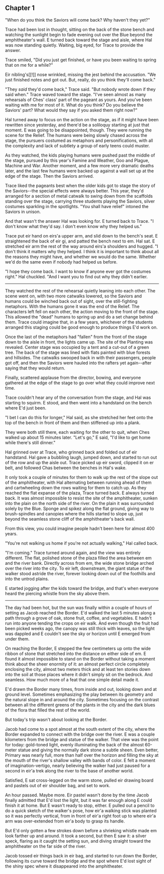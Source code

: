 ---
---


## Chapter 1

"When do you think the Saviors will come back?  Why haven't they yet?"

Trace had been lost in thought, sitting on the back of the stone bench
and watching the sunlight begin to fade evening out over the Blue
beyond the amphitheater's wall.  E turned back toward the stage and
aisle, where Hal was now standing quietly.  Waiting, big eyed, for
Trace to provide the answer.

Trace smiled, "Did you just get finished, or have you been waiting to
spring that on me for a while?"

Eir nibling's[[!]] nose wrinkled, missing the jest behind the accusation.
"We just finished notes and got out.  But, really, do you think
they'll come back."

"They _said_ they'd come back," Trace said.  "But nobody wrote down if
they said when."  Trace waved toward the stage.  "I've seen almost as
many rehearsals of Ches' class' part of the pageant as yours.  And
you've been waiting with me for most of it.  What do you think?  Do
you believe the Saviors' part?  What would they say if you asked
them right now?"

Hal turned away to focus on the action on the stage, as if it might
have been rewritten since yesterday, and there'd be a soliloquy
starting at just that moment.  E was going to be disappointed,
though.  They were running the scene for the Relief.  The humans were
being slowly chased across the stage, the pursuers costumed as
metaphors and personifications, with all the complexity and lack of
subtlety a group of early teens could muster.

As they watched, the kids playing humans were pushed past the middle of
the stage, pursued by this year's Famine and Weather, Goo and Plague,
Machine and War.  Another moment, and a few more very dramatic deaths
later, and the last few humans were backed up against a wall set up at
the edge of the stage.  Then the Saviors arrived.

Trace liked the pageants best when the older kids got to stage the
story of the Saviors--the special effects were always better.  This
year, they'd arranged for a section of metal catwalk to swing down
from the scaffolds standing over the stage, carrying three students
playing the Saviors, silver costumes sparkling in the spotlights.
"You shall have relief" intoned the Saviors in unison.

And that wasn't the answer Hal was looking for.  E turned back to
Trace.  "I don't know what they'd say.  I don't even know why they
helped us."

Trace put eir hand on eirs'a upper arm, and slid down to the bench's
seat.  E straightened the back of eir gi, and patted the bench next
to em.  Hal sat.  E stretched eir arm the rest of the way around
eirs'a shoulders and hugged.  "I don't think it matters why they
helped.  I think it is important to think about all the reasons they
might have, and whether we would do the same.  Whether we'd do the
same even if nobody had helped us before.

"I hope they come back.  I want to know if anyone ever got the
costumes right."  Hal chuckled.  "And I want you to find out why they
didn't earlier.

*****

They watched the rest of the rehearsal quietly leaning into each
other.  The scene went on, with two more catwalks lowered, so the
Saviors and humans could be winched back out of sight, over the
still-fighting metaphors.  With the humans gone it was the end of the
Relief.  The characters left fell on each other, the action moving to
the front of the stage.  This allowed the "dead" humans to spring up
and do a set change behind them.  Trace could imagine that, in a few
years, whichever of the students arranged this staging could be good
enough to produce things E'd work on.

Once the last of the metaphors had "fallen" from the front of the
stage down to the aisle in front, the lights came up.  The site of the
Planting was revealed.  Center stage was occupied by a tent and a
cut-out of a green tree.  The back of the stage was lined with flats
painted with blue forests and hillsides.  The catwalks swooped back in
with their passengers, people got off, and then the Saviors were
hauled into the rafters yet again--after saying that they would
return.

Finally, scattered applause from the director, bowing, and everyone
gathered at the edge of the stage to go over what they could improve
next time.

Trace couldn't hear any of the conversation from the stage, and Hal
was starting to squirm.  E stood, and then went into a handstand on
the bench where E'd just been.

"I bet I can do this for longer," Hal said, as she stretched her feet
onto the top of the bench in front of them and then stiffened up into
a plank.

They were both still there, each waiting for the other to quit, when
Ches walked up about 15 minutes later.  "Let's go," E said, "I'd like
to get home while there's still dinner."

Hal grinned over at Trace, who grinned back and folded out of eir
handstand.  Hal gave a bubbling laugh, jumped down, and started to run
out of the row and up the aisle out.  Trace picked up eir sword,
clipped it on er belt, and followed Chas between the benches in Hal's
wake.

It only took a couple of minutes for them to walk up the rest of the
slope out of the amphitheater, with Hal alternating between running
ahead of them and cartwheeling down the rows waiting for them to catch
up.  As they reached the flat expanse of the plaza, Trace turned
back.  E always turned back.  It was almost impossible to resist the
site of the amphitheater, sunken into the plain on the north side of
the river.  On the plain it was surrounded solely by the Blue.  Sponge
and spikez along the flat ground, giving way to brush-spindles and
canopies where the hills started to slope up, just beyond the seamless
stone cliff of the amphitheater's back wall.

From this view, you could imagine people hadn't been here for almost
400 years.

"You're not walking us home if you're not actually walking," Hal
called back.

"I'm coming."  Trace turned around again, and the view was entirely
different.  The flat, polished stone of the plaza filled the area
between em and the river bank.  Directly across from em, the wide
stone bridge arched over the river into the city.  To eir left,
downstream, the giant statue of the walker stood astride the river,
forever looking down out of the foothills and into the untrod plains.

E started jogging after the kids toward the bridge, and that's when
everyone heard the piercing whistle from the sky above them.

*****

The day had been hot, but the sun was finally within a couple of hours
of setting as Jacob reached the Border.  E'd walked the last 5 minutes
along a path through a grove of oak, stone fruit, coffee, and
vegetables.  E hadn't run into anyone tending the crops on eir walk.
And even though the fruit had been picked weeks ago, the canopy was
still thick with leaves, so the light was dappled and E couldn't see
the sky or horizon until E emerged from under them.

On reaching the Border, E stepped the few centimeters up onto the wide
ribbon of stone that stretched into the distance on either side of
em.  E found it almost impossible to stand on the Border without
taking a moment think about the sheer enormity of it:  an almost
perfect circle completely enclosing the city, almost two meters thick
and at least ten stories down into the soil at those places where it
didn't simply sit on the bedrock.  And seamless.  How much more of a
feat that one simple detail made it.

E'd drawn the Border many times, from inside and out, looking down and
at ground level.  Sometimes emphasizing the play between its geometry
and the natural slope in and around the city.  Sometimes focusing on
the contrast between all the different greens of the plants in the
city and the dark blues of the flora that filled the rest of the
world.

But today's trip wasn't about looking at the Border.

Jacob had come to a spot almost at the south extent of the city, where
the Border expanded to connect with the bridge over the river.  E was
a couple kilometers from the bridge and statue of the walker.  That
view was the point for today: gold-toned light, evenly illuminating
the back of the almost 60-meter statue and giving the normally dark
stone a subtle sheen.  Even better, Primary was nearly full, more than
half over the horizon and filling the sky at the mouth of the river's
shallow valley with bands of color.  E felt a moment of
imagination-vertigo, nearly believing the walker had just paused for a
second in eir'a trek along the river to the base of another world.

Satisfied, E sat cross-legged on the warm stone, pulled eir drawing
board and pastels out of eir shoulder bag, and set to work.

An hour passed.  Maybe more.  Eir pastel wasn't done by the time Jacob
finally admitted that E'd lost the light, but it was far enough along
E could finish it at home.  But E wasn't ready to stop, either.  E
pulled out a pencil to do a quick sketch of the walker's pose, how
eir'a walking stick was planted so it was perfectly vertical, from in
front of eir'a right foot up to where eir'a arm was over-extended from
eir'a body to grasp its handle.

But E'd only gotten a few strokes down before a shrieking whistle made
em look farther up and around.  It took a second, but then E saw it:
a silver speck, flaring as it caught the setting sun, and diving
straight toward the amphitheater on the far side of the river.

Jacob tossed eir things back in eir bag, and started to run down the
Border, following its curve toward the bridge and the spot where E'd
lost sight of the shiny spec where it disappeared into the
amphitheater.

